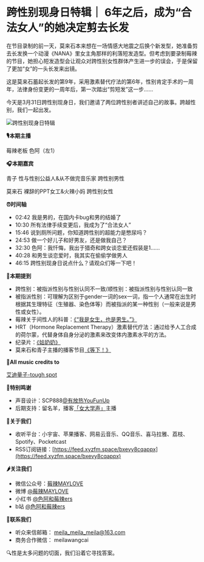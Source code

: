 # 跨性别现身日特辑｜ 6年之后，成为“合法女人”的她决定剪去长发

在节目录制的前一天，莫来石本来想在一场情感大地震之后换个新发型，她准备剪去长发换一个动漫《NANA》里女主角那样的利落短发造型。但考虑到要录制莓辣的节目，她担心短发造型会让观众对跨性别女性群体产生进一步的误会，于是保留了更加“女”的一头长发来出镜。

这是莫来石蓄起长发的第9年，采用激素替代疗法的第6年，性别肯定手术的一周年，法律身份变更的一周年后，第一次踏出“剪短发”这一步……

今天是3月31日跨性别现身日，我们邀请了两位跨性别者讲述自己的故事。跨越性别，我们一起出发。

![跨性别现身日特辑](https://image.xyzcdn.net/FqdxrbWIoRlWNHNhvadmeTOCsW0q.jpg)

**🎙️本期主播**

莓辣老板 色阿（左1）

**🎧本期嘉宾**

青子 性与性别公益人&从不做完音乐家 跨性别男性

莫来石 裸辞的PPT女工&火辣小妈 跨性别女性

**⏰时间轴**

- 02:42 我是男的，在国内卡bug和男的结婚了
- 10:30 所有法律手续变更后，我成为了“合法女人”
- 15:46 说到厕所问题，你知道跨性别的超能力是憋尿吗？
- 24:53 做一个好儿子和好男友，还是做我自己？
- 32:30 色阿：我忏悔，我出于猎奇和跨女谈恋爱还假装是1……
- 40:28 和男生谈恋爱时，我其实在偷偷学做男人
- 46:15 跨性别现身日说点什么？请观众们等一下吧！

**🔗本期提到**

- 跨性别：被指派性别与性别认同不一致/顺性别：被指派性别与性别认同一致
- 被指派性别：可理解为区别于gender一词的sex一词，指一个人通常在出生时根据其生理特征（生殖器、染色体等）而被指派的某一种性别（一般来说是男性或女性）。
- 莓辣关于间性人的科普：[《“我是女生，也是男生。”》](https://mp.weixin.qq.com/s/WJM8N0Vdk0c1J7UMP8My2g)
- HRT（Hormone Replacement Therapy）激素替代疗法：通过给予人工合成的荷尔蒙，代替身体自身分泌的激素来改变体内激素水平的方法。
- 纪录片：[《姑奶奶》](https://movie.douban.com/subject/5265182/?dt_dapp=1)
- 莫来石和青子主播的播客节目[《等下！》](https://www.xiaoyuzhoufm.com/podcast/5e835aed418a84a046894e59)

**🎵All music credits to**

[艾迪量子-tough spot](https://music.163.com/#/song?textid=1064030&app_version=9.0.40&uct2=+yDtcbTzpIIiTn+Tm5/QpA%3D%3D&id=2140547197&fx-wechatnew=t5&fx-wxqd=c&dlt=0846&fx-wordtest=&fx-listentest=&sc=wm)

**👊特别鸣谢**

- 声音设计：SCP888[@有放热YouFunUp](https://weibo.com/u/5639716949)
- 后期支持：留名羊，播客[「女大学声」](https://www.xiaoyuzhoufm.com/podcast/64ac3dd1206dbff926ac468c?s=eyJ1IjogIjYxNmQzNDdkZTBmNWU3MjNiYjdlMjRmNSJ9)主播

**🍓关于我们**

- 收听平台：小宇宙、苹果播客、网易云音乐、QQ音乐、喜马拉雅、荔枝、Spotify、Pocketcast
- RSS订阅链接：[https://feed.xyzfm.space/bxevy8cqappx](https://feed.xyzfm.space/bxevy8cqappx)

**🌶️关注我们**

- 微信公众号：[莓辣MAYLOVE](https://mp.weixin.qq.com/s/O-dxcIvkZoV0CrYZwOmeHA)
- 微博 [@莓辣MAYLOVE](https://weibo.com/u/6819358991)
- 小红书 [@色阿和莓辣ers](https://www.xiaohongshu.com/user/profile/617fb099000000000201ade6?xhsshare=CopyLink&appuid=5b041ab24eacab194ac9e86d&apptime=1701367299)
- b站 [@色阿和莓辣ers](https://b23.tv/srNZf9q)

**🤝联系我们**

- 听众来信邮箱： meila_meila_meila@163.com
- 商务合作微信： meilawangcai

🔍性是太多问题的切面，我们沿着它寻找答案。
